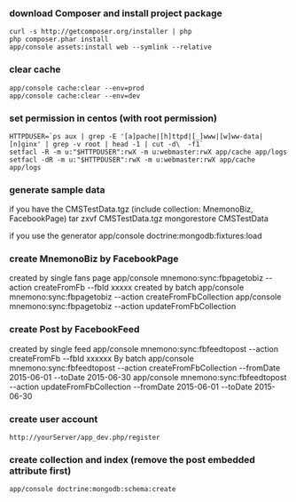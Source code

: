 ### download Composer and install project package
    curl -s http://getcomposer.org/installer | php
    php composer.phar install
    app/console assets:install web --symlink --relative

### clear cache
    app/console cache:clear --env=prod
    app/console cache:clear --env=dev

### set permission in centos (with root permission)
    HTTPDUSER=`ps aux | grep -E '[a]pache|[h]ttpd|[_]www|[w]ww-data|[n]ginx' | grep -v root | head -1 | cut -d\  -f1`
    setfacl -R -m u:"$HTTPDUSER":rwX -m u:webmaster:rwX app/cache app/logs
    setfacl -dR -m u:"$HTTPDUSER":rwX -m u:webmaster:rwX app/cache app/logs

### generate sample data
if you have the CMSTestData.tgz (include collection: MnemonoBiz, FacebookPage)
    tar zxvf CMSTestData.tgz
    mongorestore CMSTestData

if you use the generator
    app/console doctrine:mongodb:fixtures:load

### create MnemonoBiz by FacebookPage
created by single fans page
    app/console mnemono:sync:fbpagetobiz --action createFromFb --fbId xxxxx
created by batch
    app/console mnemono:sync:fbpagetobiz --action createFromFbCollection
    app/console mnemono:sync:fbpagetobiz --action updateFromFbCollection

### create Post by FacebookFeed
created by single feed
    app/console mnemono:sync:fbfeedtopost --action createFromFb --fbId xxxxxx
By batch
    app/console mnemono:sync:fbfeedtopost --action createFromFbCollection --fromDate 2015-06-01 --toDate 2015-06-30
    app/console mnemono:sync:fbfeedtopost --action updateFromFbCollection --fromDate 2015-06-01 --toDate 2015-06-30

### create user account
    http://yourServer/app_dev.php/register

### create collection and index (remove the post embedded attribute first)
    app/console doctrine:mongodb:schema:create